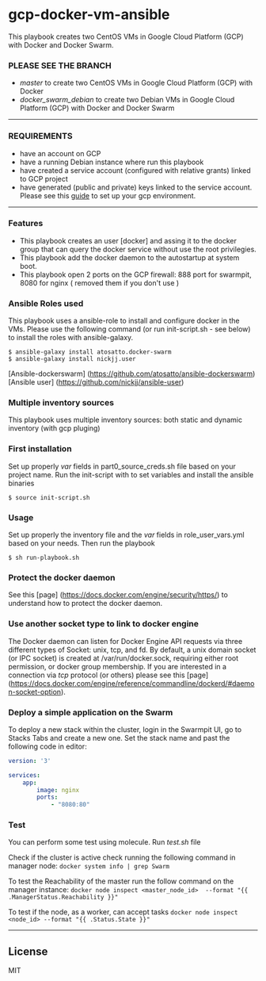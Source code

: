 # gcp-docker-vm-ansible
This playbook creates two CentOS VMs in Google Cloud Platform (GCP) with Docker and Docker Swarm.


### PLEASE SEE THE BRANCH 
- *master* to create two CentOS VMs in Google Cloud Platform (GCP) with Docker
- *docker_swarm_debian* to create two Debian VMs in Google Cloud Platform (GCP) with Docker and Docker Swarm

-----------
### REQUIREMENTS
- have an account on GCP
- have a running Debian instance where run this playbook
- have created a service account (configured with relative grants) linked to GCP project
- have generated (public and private) keys linked to the service account.
Please see this [guide](https://developers.redhat.com/blog/2020/05/06/using-ansible-to-automate-google-cloud-platform/) to set up your gcp environment.

-----------
### Features
- This playbook creates an user [docker] and assing it to the docker group that can query the docker service without use the root privilegies.
- This playbook add the docker daemon to the autostartup at system boot. 
- This playbook open 2 ports on the GCP firewall: 888 port for swarmpit, 8080 for nginx ( removed them if you don't use )

### Ansible Roles used
This playbook uses a ansible-role to install and configure docker in the VMs.
Please use the following command (or run init-script.sh - see below) to install the roles with ansible-galaxy.

`$ ansible-galaxy install atosatto.docker-swarm`  
`$ ansible-galaxy install nickjj.user`

[Ansible-dockerswarm] (https://github.com/atosatto/ansible-dockerswarm)  
[Ansible user] (https://github.com/nickjj/ansible-user)

###  Multiple inventory sources
This playbook uses multiple inventory sources: both static and dynamic inventory (with gcp pluging)


### First installation
Set up properly *var* fields in part0_source_creds.sh file based on your project name.
Run the init-script with to set variables and install the ansible binaries

`$ source init-script.sh`

### Usage

Set up properly the inventory file and the *var* fields in role_user_vars.yml based on your needs.
Then run the playbook

`$ sh run-playbook.sh`

### Protect the docker daemon
See this [page] (https://docs.docker.com/engine/security/https/) to understand how to protect the docker daemon.

### Use another socket type to link to docker engine
The Docker daemon can listen for Docker Engine API requests via three different types of Socket: unix, tcp, and fd.
By default, a unix domain socket (or IPC socket) is created at /var/run/docker.sock, requiring either root permission, or docker group membership.
If you are interested in a connection via *tcp* protocol (or others) please see this [page] (https://docs.docker.com/engine/reference/commandline/dockerd/#daemon-socket-option).

### Deploy a simple application on the Swarm
To deploy a new stack within the cluster, login in the Swarmpit UI, go to Stacks Tabs and create a new one.
Set the stack name and past the following code in editor:
```yaml 
version: '3'

services:
    app:
        image: nginx
        ports: 
            - "8080:80"
```


### Test
You can perform some test using molecule.
Run *test.sh* file

Check if the cluster is active check running the following command in manager node:
`docker system info | grep Swarm`

To test the Reachability of the master run the follow command on the manager instance:
`docker node inspect <master_node_id>  --format "{{ .ManagerStatus.Reachability }}"`

To test if the node, as a worker, can accept tasks
`docker node inspect <node_id> --format "{{ .Status.State }}"`

-----------
## License

MIT
